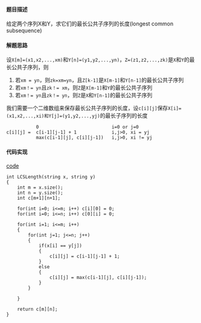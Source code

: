 #### 题目描述
给定两个序列X和Y，求它们的最长公共子序列的长度(longest common subsequence)

#### 解题思路
设`X[m]=(x1,x2,...,xm)`和`Y[n]=(y1,y2,...,yn)`，`Z=(z1,z2,...,zk)`是`X`和`Y`的最长公共子序列，则

1. 若`xm = yn`，则`zk=xm=yn`，且`Z[k-1]`是`X[m-1]`和`Y[n-1]`的最长公共子序列
2. 若`xm！= yn`且`zk！= xm`，则`Z`是`X[m-1]`和`Y`的最长公共子序列
3. 若`xm！= yn`且`zk！= yn`，则`Z`是`X`和`Y[n-1]`的最长公共子序列

我们需要一个二维数组来保存最长公共子序列的长度，设`c[i][j]`保存`X[i]=(x1,x2,...,xi)和Y[j]=(y1,y2,...,yj)`的最长子序列的长度

```
	       0                           i=0 or j=0      
c[i][j] =  c[i-1][j-1] + 1             i,j>0, xi = yj
           max(c[i-1][j], c[i][j-1])   i,j>0, xi != yj
```

#### 代码实现

[code](/DynamicPrograming/lcs.cpp)

```
int LCSLength(string x, string y)
{
	int m = x.size();
	int n = y.size();
	int c[m+1][n+1];

	for(int i=0; i<=m; i++)	c[i][0] = 0;
	for(int i=0; i<=n; i++) c[0][i] = 0;

	for(int i=1; i<=m; i++)
	{
		for(int j=1; j<=n; j++)
		{
			if(x[i] == y[j])
			{
				c[i][j] = c[i-1][j-1] + 1;
			}
			else
			{
				c[i][j] = max(c[i-1][j], c[i][j-1]);
			}
		}

	}

	return c[m][n];
}
```